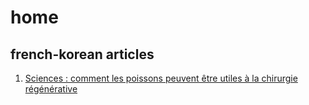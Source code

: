 # home
## french-korean articles
1. [Sciences : comment les poissons peuvent être utiles à la chirurgie régénérative](./french/french_journal/2021_12_06.md)  